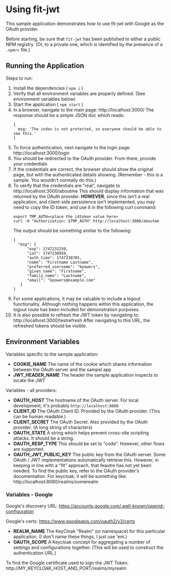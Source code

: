 # Using fit-jwt

This sample application demonstrates how to use fit-jwt with Google as the OAuth provider.

Before starting, be sure that `fit-jwt` has been published to either a public NPM
registry. (Or, to a private one, which is identified by the presence of a `.npmrc` file.)

## Running the Application

Steps to run:
1. Install the dependencies ( `npm i` )
2. Verify that all environment variables are properly defined. (See environment variables below)
3. Start the application ( `npm start` )
4. In a browser, navigate to the main page: http://localhost:3000/ The response should
   be a simple JSON doc which reads:
   ```
   {
     msg: 'The index is not protected, so everyone should be able to see this.'
   }
   ```
5. To force authentication, next navigate to the login page: http://localhost:3000/login
6. You should be redirected to the OAuth provider. From there, provide your credentials
7. If the credentials are correct, the browser should show the original page, but with
   the authenticated details showing. (Remember - this is a sample. You wouldn't normally do this.)
8. To verify that the credentials are "real", navigate to http://localhost:3000/aboutme
   This should display information that was returned by the OAuth provider. **HOWEVER**, since
   this isn't a real application, and client-side persistence isn't implemented, you may need
   to copy the ID token, and use it in the following curl command:
   ```
   export TMP_AUTH=<place the idtoken value here>
   curl -H "Authorization: $TMP_AUTH" http://localhost:3000/aboutme
   ```
   The output should be something similar to the following:
   ```
   {
     "msg": {
         "exp": 1747231259,
         "iat": 1747230959,
         "auth_time": 1747230705,
         "name": "Firstname Lastname",
         "preferred_username": "kpowers",
         "given_name": "Firstname",
         "family_name": "Lastname",
         "email": "kpowers@example.com"
      }
   }
   ```
9. For some applications, it may be valuable to include a logout functionality. Although
   nothing happens within this application, the logout route has been included for 
   demonstration purposes.
10. It is also possible to refresh the JWT token by navigating to: http://localhost:3000/testrefresh
    After navigating to this URL, the refreshed tokens should be visible.

## Environment Variables

Variables specific to the sample application:
- **COOKIE_NAME** The name of the cookie which shares information between the OAuth server and the sampel app
- **JWT_HEADER_NAME** The header the sample application inspects to locate the JWT


Variables - all providers:

- **OAUTH_HOST** The hostname of the OAuth server. For local development, it's probably `http://localhost:8080`
- **CLIENT_ID** The OAuth Client ID. Provided by the OAuth provider. (This can be human readable.)
- **CLIENT_SECRET** The OAuth Secret. Also provided by the OAuth provider. (A long string of characters)
- **OAUTH_STATE** A string which helps prevent cross-site scripting attacks. It should be a string.
- **OAUTH_RESP_TYPE** This should be set to "code". However, other flows are supported.
- **OAUTH_JWT_PUBLIC_KEY** The public key from the OAuth server. Some OAuth / JWT implementations
  automatically retrieve this. However, in keeping in line with a "fit" approach, that feautre
  has not yet been needed. To find the public key, refer to the OAuth provider's documentation.
  For keycloak, it will be something like: http://localhost:8080/realms/somerealm


### Variables - Google

Google's discovery URL:
https://accounts.google.com/.well-known/openid-configuration

Google's certs:
https://www.googleapis.com/oauth2/v3/certs


- **REALM_NAME** The KeyCloak "Realm" (or namespace) for this particular applicaiton. (I don't
  name these things, I just use 'em.)
- **OAUTH_SCOPE** A Keycloak concept for aggregating a number of settings and configurations together. (This will be used to construct the authentication URL.)

To find the Google certificate used to sign the JWT Token:
http://MY_KEYCLOAK_HOST_AND_PORT/realms/myrealm

